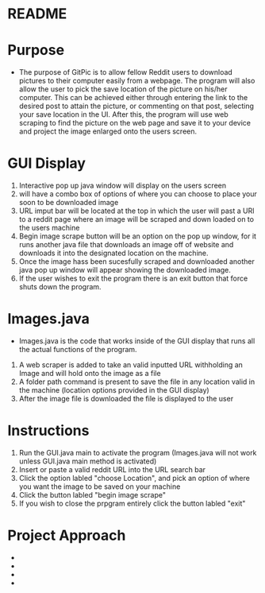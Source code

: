 # README

# Purpose
- The purpose of GitPic is to allow fellow Reddit users to download pictures to their computer easily from a webpage. The program will also allow the user to pick the save location of the picture on his/her computer. This can be achieved either through entering the link to the desired post to attain the picture, or commenting on that post, selecting your save location in the UI. After this, the program will use web scraping to find the picture on the web page and save it to your device and project the image enlarged onto the users screen.

# GUI Display
1. Interactive pop up java window will display on the users screen
2. will have a combo box of options of where you can choose to place your soon to be downloaded image
3. URL imput bar will be located at the top in which the user will past a URl to a reddit page where an image will be scraped and down loaded on to the users machine
4. Begin image scrape button will be an option on the pop up window, for it runs another java file that downloads an image off of website and downloads it into the designated location on the machine.
5. Once the image hass been sucesfully scraped and downloaded another java pop up window will appear showing the downloaded image.
6. If the user wishes to exit the program there is an exit button that force shuts down the program.

# Images.java
- Images.java is the code that works inside of the GUI display that runs all the actual functions of the program.
1. A web scraper is added to take an valid inputted URL withholding an Image and will hold onto the image as a file
2. A folder path command is present to save the file in any location valid in the machine (location options provided in the GUI display)
3. After the image file is downloaded the file is displayed to the user

# Instructions 
1. Run the GUI.java main to activate the program (Images.java will not work unless GUI.java main method is activated)
2. Insert or paste a valid reddit URL into the URL search bar
2. Click the option labled "choose Location", and pick an option of where you want the image to be saved on your machine
3. Click the button labled "begin image scrape"
4. If you wish to close the prpgram entirely click the button labled "exit"

# Project Approach
- 
-
-
-
